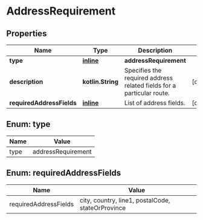 
# AddressRequirement

## Properties
Name | Type | Description | Notes
------------ | ------------- | ------------- | -------------
**type** | [**inline**](#Type) | **addressRequirement** | 
**description** | **kotlin.String** | Specifies the required address related fields for a particular route. |  [optional]
**requiredAddressFields** | [**inline**](#kotlin.collections.List&lt;RequiredAddressFields&gt;) | List of address fields. |  [optional]


<a name="Type"></a>
## Enum: type
Name | Value
---- | -----
type | addressRequirement


<a name="kotlin.collections.List<RequiredAddressFields>"></a>
## Enum: requiredAddressFields
Name | Value
---- | -----
requiredAddressFields | city, country, line1, postalCode, stateOrProvince



